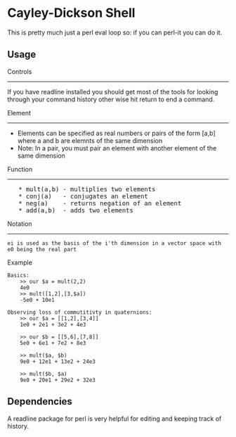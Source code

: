 Cayley-Dickson Shell
============================

This is pretty much just a perl eval loop so: if you can perl-it you can do it.


Usage
-----

Controls
*********
If you have readline installed you should get most of the tools for looking through your command history other wise hit return to end a command.

Element
****
   * Elements can be specified as real numbers or pairs of the form [a,b] where a and b are elemnts of the same dimension
   * Note: In a pair, you must pair an element with another element of the same dimension

Function
****
<pre>
   * mult(a,b) - multiplies two elements
   * conj(a)   - conjugates an element
   * neg(a)    - returns negation of an element
   * add(a,b)  - adds two elements
</pre>
Notation
*****
    ei is used as the basis of the i'th dimension in a vector space with e0 being the real part

Example


    Basics:
        >> our $a = mult(2,2)
        4e0
        >> mult([1,2],[3,$a])
        -5e0 + 10e1

    Observing loss of commutitivty in quaternions:
        >> our $a = [[1,2],[3,4]]
        1e0 + 2e1 + 3e2 + 4e3

        >> our $b = [[5,6],[7,8]]
        5e0 + 6e1 + 7e2 + 8e3

        >> mult($a, $b)
        9e0 + 12e1 + 13e2 + 24e3 

        >> mult($b, $a)
        9e0 + 20e1 + 29e2 + 32e3
        
Dependencies
------------
A readline package for perl is very helpful for editing and keeping track of history.
